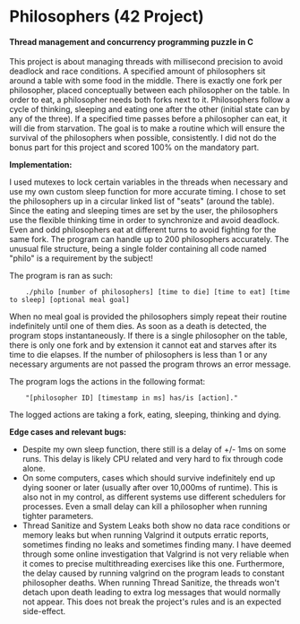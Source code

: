 # Philosophers (42 Project)
#### Thread management and concurrency programming puzzle in C

This project is about managing threads with millisecond precision to avoid deadlock and race conditions. A specified amount of philosophers sit around a table with some food in the middle. There is exactly one fork per philosopher, placed conceptually between each philosopher on the table. In order to eat, a philosopher needs both forks next to it. Philosophers follow a cycle of thinking, sleeping and eating one after the other (initial state can by any of the three). If a specified time passes before a philosopher can eat, it will die from starvation. The goal is to make a routine which will ensure the survival of the philosophers when possible, consistently. I did not do the bonus part for this project and scored 100% on the mandatory part.

**Implementation:**

I used mutexes to lock certain variables in the threads when necessary and use my own custom sleep function for more accurate timing. I chose to set the philosophers up in a circular linked list of "seats" (around the table). Since the eating and sleeping times are set by the user, the philosophers use the flexible thinking time in order to synchronize and avoid deadlock. Even and odd philosophers eat at different turns to avoid fighting for the same fork. The program can handle up to 200 philosophers accurately.
The unusual file structure, being a single folder containing all code named "philo" is a requirement by the subject!

The program is ran as such:
```
	./philo [number of philosophers] [time to die] [time to eat] [time to sleep] [optional meal goal]
```
When no meal goal is provided the philosophers simply repeat their routine indefinitely until one of them dies. As soon as a death is detected, the program stops instantaneously.
If there is a single philosopher on the table, there is only one fork and by extension it cannot eat and starves after its time to die elapses. If the number of philosophers is less than 1 or any necessary arguments are not passed the program throws an error message.

The program logs the actions in the following format:
```
	"[philosopher ID] [timestamp in ms] has/is [action]."
```
The logged actions are taking a fork, eating, sleeping, thinking and dying.

**Edge cases and relevant bugs:**

- Despite my own sleep function, there still is a delay of +/- 1ms on some runs. This delay is likely CPU related and very hard to fix through code alone.
- On some computers, cases which should survive indefinitely end up dying sooner or later (usually after over 10,000ms of runtime). This is also not in my control, as different systems use different schedulers for processes. Even a small delay can kill a philosopher when running tighter parameters. 
- Thread Sanitize and System Leaks both show no data race conditions or memory leaks but when running Valgrind it outputs erratic reports, sometimes finding no leaks and sometimes finding many. I have deemed through some online investigation that Valgrind is not very reliable when it comes to precise multithreading exercises like this one. Furthermore, the delay caused by running valgrind on the program leads to constant philosopher deaths. When running Thread Sanitize, the threads won't detach upon death leading to extra log messages that would normally not appear. This does not break the project's rules and is an expected side-effect.  

